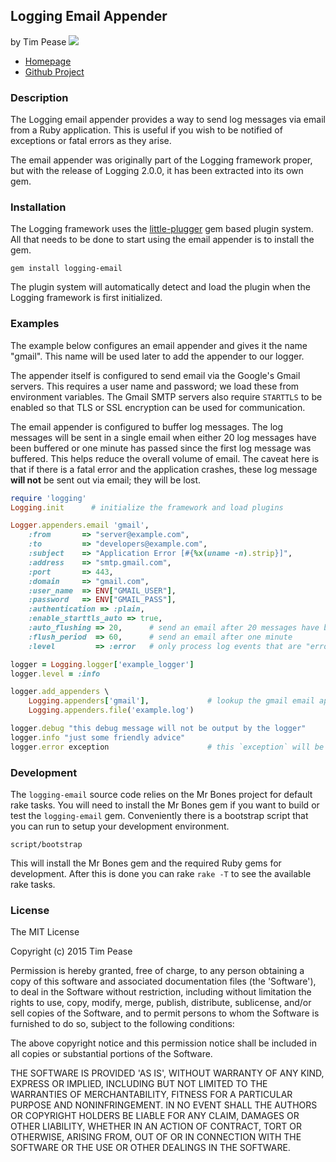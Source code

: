 ## Logging Email Appender
by Tim Pease [![](https://secure.travis-ci.org/TwP/logging-email.png)](https://travis-ci.org/TwP/logging-email)

* [Homepage](http://rubygems.org/gems/logging-email)
* [Github Project](https://github.com/TwP/logging-email)

### Description

The Logging email appender provides a way to send log messages via email from
a Ruby application. This is useful if you wish to be notified of exceptions or
fatal errors as they arise.

The email appender was originally part of the Logging framework proper, but with
the release of Logging 2.0.0, it has been extracted into its own gem.

### Installation

The Logging framework uses the [little-plugger](https://github.com/twp/little-plugger)
gem based plugin system. All that needs to be done to start using the email
appender is to install the gem.

```
gem install logging-email
```

The plugin system will automatically detect and load the plugin when the Logging
framework is first initialized.

### Examples

The example below configures an email appender and gives it the name "gmail".
This name will be used later to add the appender to our logger.

The appender itself is configured to send email via the Google's Gmail servers.
This requires a user name and password; we load these from environment
variables. The Gmail SMTP servers also require `STARTTLS` to be enabled so that
TLS or SSL encryption can be used for communication.

The email appender is configured to buffer log messages. The log messages will
be sent in a single email when either 20 log messages have been buffered or one
minute has passed since the first log message was buffered. This helps reduce
the overall volume of email. The caveat here is that if there is a fatal error
and the application crashes, these log message **will not** be sent out via
email; they will be lost.

```ruby
require 'logging'
Logging.init      # initialize the framework and load plugins

Logger.appenders.email 'gmail',
    :from       => "server@example.com",
    :to         => "developers@example.com",
    :subject    => "Application Error [#{%x(uname -n).strip}]",
    :address    => "smtp.gmail.com",
    :port       => 443,
    :domain     => "gmail.com",
    :user_name  => ENV["GMAIL_USER"],
    :password   => ENV["GMAIL_PASS"],
    :authentication => :plain,
    :enable_starttls_auto => true,
    :auto_flushing => 20,      # send an email after 20 messages have been buffered
    :flush_period  => 60,      # send an email after one minute
    :level         => :error   # only process log events that are "error" or "fatal"

logger = Logging.logger['example_logger']
logger.level = :info

logger.add_appenders \
    Logging.appenders['gmail'],             # lookup the gmail email appender
    Logging.appenders.file('example.log')

logger.debug "this debug message will not be output by the logger"
logger.info "just some friendly advice"
logger.error exception                      # this `exception` will be emailed
```

### Development

The `logging-email` source code relies on the Mr Bones project for default rake
tasks. You will need to install the Mr Bones gem if you want to build or test
the `logging-email` gem. Conveniently there is a bootstrap script that you can
run to setup your development environment.

```
script/bootstrap
```

This will install the Mr Bones gem and the required Ruby gems for development.
After this is done you can rake `rake -T` to see the available rake tasks.

### License

The MIT License

Copyright (c) 2015 Tim Pease

Permission is hereby granted, free of charge, to any person obtaining
a copy of this software and associated documentation files (the
'Software'), to deal in the Software without restriction, including
without limitation the rights to use, copy, modify, merge, publish,
distribute, sublicense, and/or sell copies of the Software, and to
permit persons to whom the Software is furnished to do so, subject to
the following conditions:

The above copyright notice and this permission notice shall be
included in all copies or substantial portions of the Software.

THE SOFTWARE IS PROVIDED 'AS IS', WITHOUT WARRANTY OF ANY KIND,
EXPRESS OR IMPLIED, INCLUDING BUT NOT LIMITED TO THE WARRANTIES OF
MERCHANTABILITY, FITNESS FOR A PARTICULAR PURPOSE AND NONINFRINGEMENT.
IN NO EVENT SHALL THE AUTHORS OR COPYRIGHT HOLDERS BE LIABLE FOR ANY
CLAIM, DAMAGES OR OTHER LIABILITY, WHETHER IN AN ACTION OF CONTRACT,
TORT OR OTHERWISE, ARISING FROM, OUT OF OR IN CONNECTION WITH THE
SOFTWARE OR THE USE OR OTHER DEALINGS IN THE SOFTWARE.
